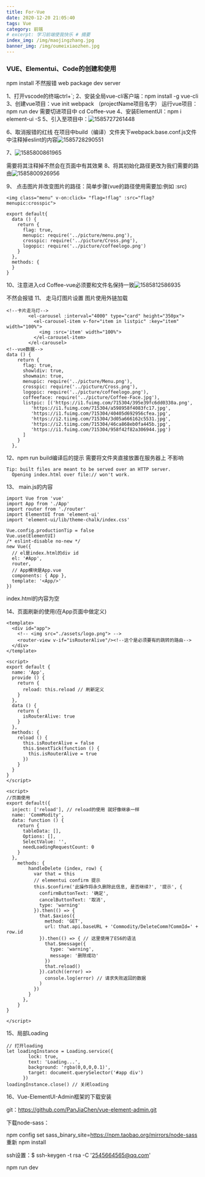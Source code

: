 ```yaml
---
title: For-Vue
date: 2020-12-20 21:05:40
tags: Vue
category: 前端
# excerpt: 学习前端使我快乐 # 摘要
index_img: /img/maojingzhang.jpg
banner_img: /img/oumeixiaozhen.jpg
---
```

### VUE、Elementui、Code的创建和使用

npm install 不然报错 web package dev server

1、打开vscode的终端ctrl+`;
2、安装全局vue-cli客户端：npm install -g vue-cli
3、创建vue项目：vue init webpack （projectName项目名字）   运行vue项目：npm run dev 需要切进项目中 cd Coffee-vue
4、安装ElementUI：npm i element-ui -S
5、引入至项目中：![1585727261448](1585727261448.png)

6、取消报错的红线
在项目中build（编译）文件夹下webpack.base.conf.js文件中注释掉eslint的内容![1585728290551](1585728290551.png)

7、![1585800861965](1585800861965.png)

需要将其注释掉不然会在页面中有其效果
8、将其初始化路径更改为我们需要的路由![1585800926956](1585800926956.png)

9、
点击图片并改变图片的路径：简单步骤(vue的路径使用需要加:例如 :src)

```vue
<img class="menu" v-on:click= "flag=!flag" :src="flag?menupic:crosspic">

export default{
  data () {
    return {
      flag: true,
      menupic: require('../picture/menu.png'),
      crosspic: require('../picture/Cross.png'),
      logopic: require('../picture/coffeelogo.png')
    }
  },
  methods: {
  }
}
```

10、注意进入cd Coffee-vue必须要和文件名保持一致![1585812586935](1585812586935.png)

不然会报错
11、
走马灯图片设置 图片使用外链加载 

```vue
<!--卡片走马灯-->
        <el-carousel :interval="4000" type="card" height="350px">
          <el-carousel-item v-for="item in listpic" :key="item" width="100%">
            <img :src='item' width="100%">
          </el-carousel-item>
        </el-carousel>
<!--vue数据-->
data () {
    return {
      flag: true,
      showldiv: true,
      showmain: true,
      menupic: require('../picture/Menu.png'),
      crosspic: require('../picture/Cross.png'),
      logopic: require('../picture/coffeelogo.png'),
      coffeeface: require('../picture/Coffee-Face.jpg'),
      listpic: [('https://i1.fuimg.com/715304/395e39fc6dd0330a.png',
         'https://i1.fuimg.com/715304/a598958f4083fc17.jpg',
         'https://i1.fuimg.com/715304/40405d692956cfea.jpg',
         'https://i2.tiimg.com/715304/3d05a666162c5531.jpg',
         'https://i2.tiimg.com/715304/46ca868eb0fa445b.jpg',
         'https://i1.fuimg.com/715304/958f42f82a306944.jpg')
      ]
    }
  },
```

12、npm run build编译后的提示 需要将文件夹直接放置在服务器上 不影响

```vue
Tip: built files are meant to be served over an HTTP server.
  Opening index.html over file:// won't work.
```

13、 main.js的内容

```vue
import Vue from 'vue'
import App from './App'
import router from './router'
import ElementUI from 'element-ui'
import 'element-ui/lib/theme-chalk/index.css'

Vue.config.productionTip = false
Vue.use(ElementUI)
/* eslint-disable no-new */
new Vue({
  // el是index.html的div id
  el: '#App',
  router,
  // App模块是App.vue
  components: { App },
  template: '<App/>'
})
```

index.html的内容为空

14、页面刷新的使用(在App页面中做定义)

```vue
<template>
  <div id="app">
    <!-- <img src="./assets/logo.png"> -->
    <router-view v-if="isRouterAlive"/><!--这个是必须要有的跳转的路由-->
  </div>
</template>

<script>
export default {
  name: 'App',
  provide () {
    return {
      reload: this.reload // 刷新定义
    }
  },
  data () {
    return {
      isRouterAlive: true
    }
  },
  methods: {
    reload () {
      this.isRouterAlive = false
      this.$nextTick(function () {
        this.isRouterAlive = true
      })
    }
  }
}
</script>

<script>
//页面使用
export default({
  inject: ['reload'], // reload的使用 就好像继承一样
  name: 'CommModity',
  data: function () {
    return {
      tableData: [],
      Options: [],
      SelectValue: '',
      needLoadingRequestCount: 0
    }
  },
    methods: {
        handleDelete (index, row) {
          var that = this
          // elementui confirm 提示
          this.$confirm('此操作将永久删除此信息, 是否继续?', '提示', {
            confirmButtonText: '确定',
            cancelButtonText: '取消',
            type: 'warning'
          }).then(() => {
            that.$axios({
              method: 'GET',
              url: that.api.baseURL + 'Commodity/DeleteComm?CommId=' + row.id
            }).then(() => { // 这里使用了ES6的语法
              that.$message({
                type: 'warning',
                message: '删除成功'
              })
              that.reload()
            }).catch((error) =>
              console.log(error) // 请求失败返回的数据
            )
          })
        }
      },
    }
}
  
</script>
```

15、局部Loading

```vue
// 打开loading
let loadingInstance = Loading.service({
        lock: true,
        text: 'Loading...',
        background: 'rgba(0,0,0,0.1)',
        target: document.querySelector('#app div')
      })
loadingInstance.close() // 关闭loading
```

16、Vue-ElementUI-Admin框架的下载安装

git：https://github.com/PanJiaChen/vue-element-admin.git

下载node-sass：

npm config set sass_binary_site=https://npm.taobao.org/mirrors/node-sass
重新 npm install

ssh设置：$ ssh-keygen -t rsa -C '2545664565@qq.com'

npm run dev